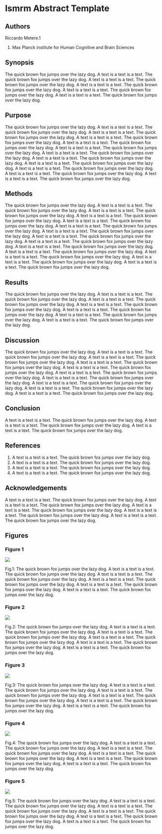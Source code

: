 Ismrm Abstract Template
==========================


## Authors
Riccardo Metere.1

1. Max Planck institute for Human Cognitive and Brain Sciences


## Synopsis
The quick brown fox jumps over the lazy dog.
A text is a text is a text. The quick brown fox jumps over the lazy dog.
A text is a text is a text. The quick brown fox jumps over the lazy dog.
A text is a text is a text. The quick brown fox jumps over the lazy dog.
A text is a text is a text. The quick brown fox jumps over the lazy dog.
A text is a text is a text. The quick brown fox jumps over the lazy dog.


## Purpose
The quick brown fox jumps over the lazy dog.
A text is a text is a text. The quick brown fox jumps over the lazy dog.
A text is a text is a text. The quick brown fox jumps over the lazy dog.
A text is a text is a text. The quick brown fox jumps over the lazy dog.
A text is a text is a text. The quick brown fox jumps over the lazy dog.
A text is a text is a text. The quick brown fox jumps over the lazy dog.
A text is a text is a text. The quick brown fox jumps over the lazy dog.
A text is a text is a text. The quick brown fox jumps over the lazy dog.
A text is a text is a text. The quick brown fox jumps over the lazy dog.
A text is a text is a text. The quick brown fox jumps over the lazy dog.
A text is a text is a text. The quick brown fox jumps over the lazy dog.
A text is a text is a text. The quick brown fox jumps over the lazy dog.


## Methods
The quick brown fox jumps over the lazy dog.
A text is a text is a text. The quick brown fox jumps over the lazy dog.
A text is a text is a text. The quick brown fox jumps over the lazy dog.
A text is a text is a text. The quick brown fox jumps over the lazy dog.
A text is a text is a text. The quick brown fox jumps over the lazy dog.
A text is a text is a text. The quick brown fox jumps over the lazy dog.
A text is a text is a text. The quick brown fox jumps over the lazy dog.
A text is a text is a text. The quick brown fox jumps over the lazy dog.
A text is a text is a text. The quick brown fox jumps over the lazy dog.
A text is a text is a text. The quick brown fox jumps over the lazy dog.
A text is a text is a text. The quick brown fox jumps over the lazy dog.
A text is a text is a text. The quick brown fox jumps over the lazy dog.
A text is a text is a text. The quick brown fox jumps over the lazy dog.
A text is a text is a text. The quick brown fox jumps over the lazy dog.


## Results
The quick brown fox jumps over the lazy dog.
A text is a text is a text. The quick brown fox jumps over the lazy dog.
A text is a text is a text. The quick brown fox jumps over the lazy dog.
A text is a text is a text. The quick brown fox jumps over the lazy dog.
A text is a text is a text. The quick brown fox jumps over the lazy dog.
A text is a text is a text. The quick brown fox jumps over the lazy dog.
A text is a text is a text. The quick brown fox jumps over the lazy dog.


## Discussion
The quick brown fox jumps over the lazy dog.
A text is a text is a text. The quick brown fox jumps over the lazy dog.
A text is a text is a text. The quick brown fox jumps over the lazy dog.
A text is a text is a text. The quick brown fox jumps over the lazy dog.
A text is a text is a text. The quick brown fox jumps over the lazy dog.
A text is a text is a text. The quick brown fox jumps over the lazy dog.
A text is a text is a text. The quick brown fox jumps over the lazy dog.
A text is a text is a text. The quick brown fox jumps over the lazy dog.
A text is a text is a text. The quick brown fox jumps over the lazy dog.
A text is a text is a text. The quick brown fox jumps over the lazy dog.


## Conclusion
A text is a text is a text. The quick brown fox jumps over the lazy dog.
A text is a text is a text. The quick brown fox jumps over the lazy dog.
A text is a text is a text. The quick brown fox jumps over the lazy dog.


## References
1. A text is a text is a text. The quick brown fox jumps over the lazy dog.
2. A text is a text is a text. The quick brown fox jumps over the lazy dog.
3. A text is a text is a text. The quick brown fox jumps over the lazy dog.
4. A text is a text is a text. The quick brown fox jumps over the lazy dog.


## Acknowledgements
A text is a text is a text. The quick brown fox jumps over the lazy dog.
A text is a text is a text. The quick brown fox jumps over the lazy dog.
A text is a text is a text. The quick brown fox jumps over the lazy dog.
A text is a text is a text. The quick brown fox jumps over the lazy dog.
A text is a text is a text. The quick brown fox jumps over the lazy dog.



## Figures


### Figure 1
[1]:figs/ismrm1.png
[![][1]][1]

Fig.1: The quick brown fox jumps over the lazy dog.
A text is a text is a text. The quick brown fox jumps over the lazy dog.
A text is a text is a text. The quick brown fox jumps over the lazy dog.
A text is a text is a text. The quick brown fox jumps over the lazy dog.
A text is a text is a text. The quick brown fox jumps over the lazy dog.
A text is a text is a text. The quick brown fox jumps over the lazy dog.


### Figure 2
[2]:figs/ismrm2.png
[![][2]][2]

Fig.2: The quick brown fox jumps over the lazy dog.
A text is a text is a text. The quick brown fox jumps over the lazy dog.
A text is a text is a text. The quick brown fox jumps over the lazy dog.
A text is a text is a text. The quick brown fox jumps over the lazy dog.
A text is a text is a text. The quick brown fox jumps over the lazy dog.
A text is a text is a text. The quick brown fox jumps over the lazy dog.


### Figure 3
[3]:figs/ismrm3.png
[![][3]][3]

Fig.3:  The quick brown fox jumps over the lazy dog.
A text is a text is a text. The quick brown fox jumps over the lazy dog.
A text is a text is a text. The quick brown fox jumps over the lazy dog.
A text is a text is a text. The quick brown fox jumps over the lazy dog.
A text is a text is a text. The quick brown fox jumps over the lazy dog.
A text is a text is a text. The quick brown fox jumps over the lazy dog.


### Figure 4
[4]:figs/ismrm4.png
[![][4]][4]

Fig.4: The quick brown fox jumps over the lazy dog.
A text is a text is a text. The quick brown fox jumps over the lazy dog.
A text is a text is a text. The quick brown fox jumps over the lazy dog.
A text is a text is a text. The quick brown fox jumps over the lazy dog.
A text is a text is a text. The quick brown fox jumps over the lazy dog.
A text is a text is a text. The quick brown fox jumps over the lazy dog.


### Figure 5
[5]:figs/ismrm5.png
[![][5]][5]

Fig.5: The quick brown fox jumps over the lazy dog.
A text is a text is a text. The quick brown fox jumps over the lazy dog.
A text is a text is a text. The quick brown fox jumps over the lazy dog.
A text is a text is a text. The quick brown fox jumps over the lazy dog.
A text is a text is a text. The quick brown fox jumps over the lazy dog.
A text is a text is a text. The quick brown fox jumps over the lazy dog.


